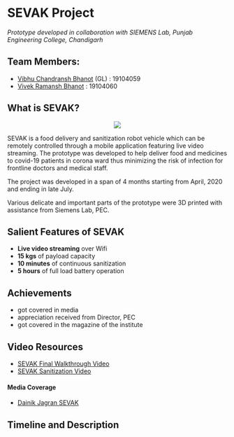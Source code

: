 # SEVAK Project
_Prototype developed in collaboration with SIEMENS Lab, Punjab Engineering College, Chandigarh_

## Team Members:
- [Vibhu Chandransh Bhanot](https://github.com/Vibhu1710) (GL) : 19104059
- [Vivek Ramansh Bhanot](https://github.com/VivekRamanshBhanot) : 19104060

## What is SEVAK?
<p align="center">
  <img src="https://github.com/VivekRamanshBhanot/SEVAK/blob/main/gallery/jagran_photo.PNG" />
</p>

SEVAK is a food delivery and sanitization robot vehicle which can be remotely controlled through a mobile application featuring live video streaming. The prototype was developed to help deliver food and medicines to covid-19 patients in corona ward thus minimizing the risk of infection for frontline doctors and medical staff.

The project was developed in a span of 4 months starting from April, 2020 and ending in late July.

Various delicate and important parts of the prototype were 3D printed with assistance from Siemens Lab, PEC.

## Salient Features of SEVAK
- **Live video streaming** over Wifi
- **15 kgs** of payload capacity
- **10 minutes** of continuous sanitization
- **5 hours** of full load battery operation

## Achievements
- got covered in media 
- appreciation received from Director, PEC
- got covered in the magazine of the institute

## Video Resources
- [SEVAK Final Walkthrough Video](https://drive.google.com/file/d/1RgUBGrUrf2UytCDxVjxR-ZkEBFcMcXMq/view?usp=sharing)
- [SEVAK Sanitization Video](https://drive.google.com/file/d/1ZDNXjYgPm-4WDcw2uPpul6VcI1vwheKM/view?usp=sharing)

#### Media Coverage
- [Dainik Jagran SEVAK](https://www.jagran.com/punjab/chandigarh-this-robotic-servant-will-deliver-medicines-and-oxygen-cylinders-to-the-patient-20553265.html)

## Timeline and Description
